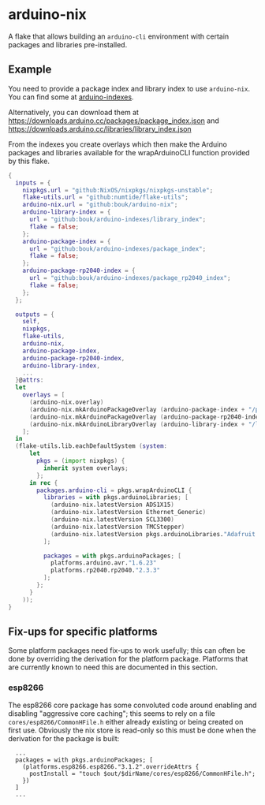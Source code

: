 # arduino-nix

A flake that allows building an `arduino-cli` environment with certain packages and libraries pre-installed.

## Example

You need to provide a package index and library index to use `arduino-nix`. You can find some at [arduino-indexes](https://github.com/bouk/arduino-indexes).

Alternatively, you can download them at https://downloads.arduino.cc/packages/package_index.json and https://downloads.arduino.cc/libraries/library_index.json

From the indexes you create overlays which then make the Arduino packages and libraries available for the wrapArduinoCLI function provided by this flake.

```nix
{
  inputs = {
    nixpkgs.url = "github:NixOS/nixpkgs/nixpkgs-unstable";
    flake-utils.url = "github:numtide/flake-utils";
    arduino-nix.url = "github:bouk/arduino-nix";
    arduino-library-index = {
      url = "github:bouk/arduino-indexes/library_index";
      flake = false;
    };
    arduino-package-index = {
      url = "github:bouk/arduino-indexes/package_index";
      flake = false;
    };
    arduino-package-rp2040-index = {
      url = "github:bouk/arduino-indexes/package_rp2040_index";
      flake = false;
    };
  };

  outputs = {
    self,
    nixpkgs,
    flake-utils,
    arduino-nix,
    arduino-package-index,
    arduino-package-rp2040-index,
    arduino-library-index,
    ...
  }@attrs:
  let
    overlays = [
      (arduino-nix.overlay)
      (arduino-nix.mkArduinoPackageOverlay (arduino-package-index + "/package_index.json"))
      (arduino-nix.mkArduinoPackageOverlay (arduino-package-rp2040-index + "/package_rp2040_index.json"))
      (arduino-nix.mkArduinoLibraryOverlay (arduino-library-index + "/library_index.json"))
    ];
  in
  (flake-utils.lib.eachDefaultSystem (system:
      let
        pkgs = (import nixpkgs) {
          inherit system overlays;
        };
      in rec {
        packages.arduino-cli = pkgs.wrapArduinoCLI {
          libraries = with pkgs.arduinoLibraries; [
            (arduino-nix.latestVersion ADS1X15)
            (arduino-nix.latestVersion Ethernet_Generic)
            (arduino-nix.latestVersion SCL3300)
            (arduino-nix.latestVersion TMCStepper)
            (arduino-nix.latestVersion pkgs.arduinoLibraries."Adafruit PWM Servo Driver Library")
          ];

          packages = with pkgs.arduinoPackages; [
            platforms.arduino.avr."1.6.23"
            platforms.rp2040.rp2040."2.3.3"
          ];
        };
      }
    ));
}
```
## Fix-ups for specific platforms

Some platform packages need fix-ups to work usefully; this can often be done by overriding the derivation for the platform package. Platforms that are currently known to need this are documented in this section.

### esp8266

The esp8266 core package has some convoluted code around enabling and disabling "aggressive core caching"; this seems to rely on a file `cores/esp8266/CommonHFile.h` either already existing or being created on first use. Obviously the nix store is read-only so this must be done when the derivation for the package is built:
```
  ...
  packages = with pkgs.arduinoPackages; [
    (platforms.esp8266.esp8266."3.1.2".overrideAttrs {
      postInstall = "touch $out/$dirName/cores/esp8266/CommonHFile.h";
    })
  ]
  ...
```
